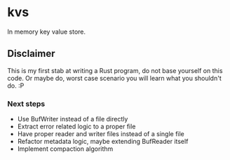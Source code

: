 # kvs
In memory key value store.

## Disclaimer

This is my first stab at writing a Rust program, do not base yourself on this code. Or maybe do, worst case scenario you will learn what you shouldn't do. :P

### Next steps

* Use BufWriter instead of a file directly
* Extract error related logic to a proper file
* Have proper reader and writer files instead of a single file
* Refactor metadata logic, maybe extending BufReader itself
* Implement compaction algorithm
